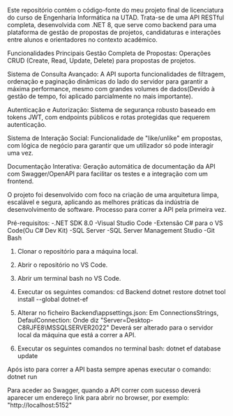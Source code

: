 Este repositório contém o código-fonte do meu projeto final de licenciatura do curso de Engenharia Informática na UTAD. Trata-se de uma API RESTful completa, desenvolvida com .NET 8, que serve como backend para uma plataforma de gestão de propostas de projetos, candidaturas e interações entre alunos e orientadores no contexto académico.


Funcionalidades Principais
Gestão Completa de Propostas: Operações CRUD (Create, Read, Update, Delete) para propostas de projetos.

Sistema de Consulta Avançado: A API suporta funcionalidades de filtragem, ordenação e paginação dinâmicas do lado do servidor para garantir a máxima performance, mesmo com grandes volumes de dados(Devido à gestão de tempo, foi aplicado parcialmente no mais importante).

Autenticação e Autorização: Sistema de segurança robusto baseado em tokens JWT, com endpoints públicos e rotas protegidas que requerem autenticação.

Sistema de Interação Social: Funcionalidade de "like/unlike" em propostas, com lógica de negócio para garantir que um utilizador só pode interagir uma vez.

Documentação Interativa: Geração automática de documentação da API com Swagger/OpenAPI para facilitar os testes e a integração com um frontend.

O projeto foi desenvolvido com foco na criação de uma arquitetura limpa, escalável e segura, aplicando as melhores práticas da indústria de desenvolvimento de software.
Processo para correr a API pela primeira vez.

Pré-requisitos:
-.NET SDK 8.0
-Visual Studio Code
-Extensão C# para o VS Code(Ou C# Dev Kit)
-SQL Server
-SQL Server Management Studio
-Git Bash

1. Clonar o repositório para a máquina local.
2. Abrir o repositório no VS Code.
3. Abrir um terminal bash no VS Code.
4. Executar os seguintes comandos:
	cd Backend
	dotnet restore
	dotnet tool install --global dotnet-ef

5. Alterar no ficheiro Backend\appsettings.json:
	Em ConnectionsStrings, DefaulConnection:
	Onde diz "Server=Desktop-C8RJFE8\\MSSQLSERVER2022"
	Deverá ser alterado para o servidor local da máquina que está a correr a API.
6. Executar os seguintes comandos no terminal bash:
	dotnet ef database update

Após isto para correr a API basta sempre apenas executar o comando:
	dotnet run

Para aceder ao Swagger, quando a API correr com sucesso deverá aparecer um endereço link para abrir no browser, por exemplo:
	"http://localhost:5152" 



